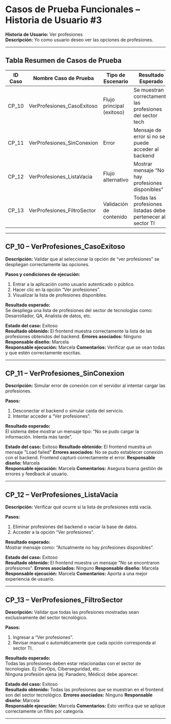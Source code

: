 # Casos de Prueba Funcionales – Historia de Usuario #3
**Historia de Usuario:** Ver profesiones  
**Descripción:** Yo como usuario deseo ver las opciones de profesiones.

---

## Tabla Resumen de Casos de Prueba

| ID Caso | Nombre Caso de Prueba                | Tipo de Escenario        | Resultado Esperado                                           | Estado    |
|---------|---------------------------------------|---------------------------|---------------------------------------------------------------|-----------|
| CP_10   | VerProfesiones_CasoExitoso              | Flujo principal (exitoso)   | Se muestran correctamente las profesiones del sector tech     | Exitoso |
| CP_11   | VerProfesiones_SinConexion            | Error                     | Mensaje de error si no se puede acceder al backend            | Exitoso |
| CP_12   | VerProfesiones_ListaVacia             | Flujo alternativo         | Mostrar mensaje “No hay profesiones disponibles”              | Exitoso |
| CP_13   | VerProfesiones_FiltroSector           | Validación de contenido   | Todas las profesiones listadas deben pertenecer al sector TI  | Exitoso |

---

## CP_10 – VerProfesiones_CasoExitoso

**Descripción:** Validar que al seleccionar la opción de “ver profesiones” se despliegan correctamente las opciones.

**Pasos y condiciones de ejecución:**
1. Entrar a la aplicación como usuario autenticado o público.
2. Hacer clic en la opción “Ver profesiones”.
3. Visualizar la lista de profesiones disponibles.

**Resultado esperado:**  
Se despliega una lista de profesiones del sector de tecnologías como: Desarrollador, QA, Analista de datos, etc.

**Estado del caso:** Exitoso  
**Resultado obtenido:** El frontend muestra correctamente la lista de las profesiones obtenidos del backend. 
**Errores asociados:** Ninguno 
**Responsable diseño:** Marcela  
**Responsable ejecución:** Marcela 
**Comentarios:** Verificar que se vean todas y que estén correctamente escritas.

---

## CP_11 – VerProfesiones_SinConexion

**Descripción:** Simular error de conexión con el servidor al intentar cargar las profesiones.

**Pasos:**
1. Desconectar el backend o simular caída del servicio.
2. Intentar acceder a “Ver profesiones”.

**Resultado esperado:**  
El sistema debe mostrar un mensaje tipo: “No se pudo cargar la información. Intenta más tarde”.

**Estado del caso:** Exitoso 
**Resultado obtenido:** El frontend muestra un mensaje "Load failed"
**Errores asociados:** No se pudo establecer conexión con el backend. Frontend capturó correctamente el error. 
**Responsable diseño:** Marcela  
**Responsable ejecución:** Marcela 
**Comentarios:** Asegura buena gestión de errores y feedback al usuario.

---

## CP_12 – VerProfesiones_ListaVacia

**Descripción:** Verificar qué ocurre si la lista de profesiones está vacía.

**Pasos:**
1. Eliminar profesiones del backend o vaciar la base de datos.
2. Acceder a la opción “Ver profesiones”.

**Resultado esperado:**  
Mostrar mensaje como: “Actualmente no hay profesiones disponibles”.

**Estado del caso:** Exitoso  
**Resultado obtenido:** El frontend muestra un mensaje "No se encontraron profesiones".
**Errores asociados:** Ninguno 
**Responsable diseño:** Marcela  
**Responsable ejecución:** Marcela 
**Comentarios:** Aporta a una mejor experiencia de usuario.

---

## CP_13 – VerProfesiones_FiltroSector

**Descripción:** Validar que todas las profesiones mostradas sean exclusivamente del sector tecnológico.

**Pasos:**
1. Ingresar a “Ver profesiones”.
2. Revisar manual o automáticamente que cada opción corresponda al sector TI.

**Resultado esperado:**  
Todas las profesiones deben estar relacionadas con el sector de tecnologías. Ej: DevOps, Ciberseguridad, etc.  
Ninguna profesión ajena (ej: Panadero, Médico) debe aparecer.

**Estado del caso:** Exitoso  
**Resultado obtenido:** Todas las profesiones que se muestran en el frontend son del sector tecnológico.
**Errores asociados:** Ninguno 
**Responsable diseño:** Marcela  
**Responsable ejecución:** Marcela 
**Comentarios:** Esto verifica que se aplique correctamente un filtro por categoría.

---